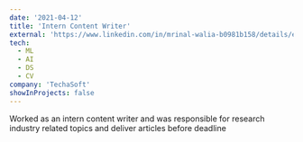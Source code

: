 ```yaml
---
date: '2021-04-12'
title: 'Intern Content Writer'
external: 'https://www.linkedin.com/in/mrinal-walia-b0981b158/details/experience/1820359751/multiple-media-viewer/?treasuryMediaId=1635481392362'
tech:
  - ML
  - AI
  - DS
  - CV
company: 'TechaSoft'
showInProjects: false
---
```


Worked as an intern content writer and was responsible for research industry related topics and deliver articles before deadline
